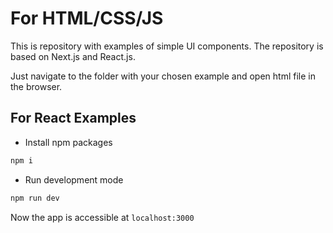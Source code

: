 # For HTML/CSS/JS

This is repository with examples of simple UI components. The repository is based on Next.js and React.js.

Just navigate to the folder with your chosen example and open html file in the browser.

## For React Examples

* Install npm packages

```bash
npm i
```

* Run development mode

```bash
npm run dev
```

Now the app is accessible at ```localhost:3000```
